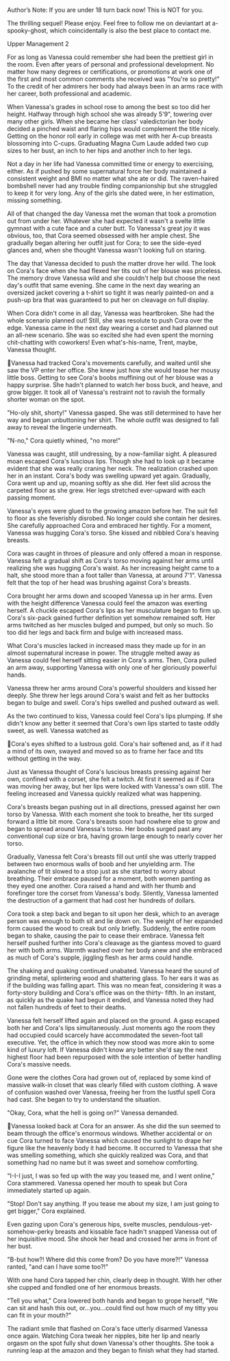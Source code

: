 Author’s Note: If you are under 18 turn back now! This is NOT for you. 
 
The thrilling sequel! Please enjoy. Feel free to follow me on deviantart at a-spooky-ghost, which 
coincidentally is also the best place to contact me. 
 
 
 

Upper Management 2 

 
For as long as Vanessa could remember she had been the prettiest girl in the room. Even after 
years of personal and professional development. No matter how many degrees or certifications, 
or promotions at work one of the first and most common comments she received was "You're so 
pretty!" To the credit of her admirers her body had always been in an arms race with her career, 
both professional and academic. 
 
When Vanessa's grades in school rose to among the best so too did her height. Halfway through 
high school she was already 5'9", towering over many other girls. When she became her class' 
valedictorian her body decided a pinched waist and flaring hips would complement the title 
nicely. Getting on the honor roll early in college was met with her A-cup breasts blossoming into 
C-cups. Graduating Magna Cum Laude added two cup sizes to her bust, an inch to her hips and 
another inch to her legs.  
 
Not a day in her life had Vanessa committed time or energy to exercising, either. As if pushed by 
some supernatural force her body maintained a consistent weight and BMI no matter what she 
ate or did. The raven-haired bombshell never had any trouble finding companionship but she 
struggled to keep it for very long. Any of the girls she dated were, in her estimation, missing 
something. 
 
All of that changed the day Vanessa met the woman that took a promotion out from under her. 
Whatever she had expected it wasn't a svelte little gymnast with a cute face and a cuter butt. To 
Vanessa's great joy it was obvious, too, that Cora seemed obsessed with her ample chest. She 
gradually began altering her outfit just for Cora; to see the side-eyed glances and, when she 
thought Vanessa wasn't looking full on staring. 
 
The day that Vanessa decided to push the matter drove her wild. The look on Cora's face when 
she had flexed her tits out of her blouse was priceless. The memory drove Vanessa wild and she 
couldn't help but choose the next day's outfit that same evening. She came in the next day 
wearing an oversized jacket covering a t-shirt so tight it was nearly painted-on and a push-up bra 
that was guaranteed to put her on cleavage on full display. 
 
When Cora didn't come in all day, Vanessa was heartbroken. She had the whole scenario planned 
out! Still, she was resolute to push Cora over the edge. Vanessa came in the next day wearing a 
corset and had planned out an all-new scenario. She was so excited she had even spent the 
morning chit-chatting with coworkers! Even what's-his-name, Trent, maybe, Vanessa thought. 
 

Vanessa had tracked Cora's movements carefully, and waited until she saw the VP enter her 
office. She knew just how she would tease her mousy little boss. Getting to see Cora's boobs 
muffining out of her blouse was a happy surprise. She hadn't planned to watch her boss buck, 
and heave, and grow bigger. It took all of Vanessa's restraint not to ravish the formally shorter 
woman on the spot.  
 
"Ho-oly shit, shorty!" Vanessa gasped. She was still determined to have her way and began 
unbuttoning her shirt. The whole outfit was designed to fall away to reveal the lingerie 
underneath. 
 
"N-no," Cora quietly whined, "no more!" 
  
Vanessa was caught, still undressing, by a now-familiar sight. A pleasured moan escaped Cora's 
luscious lips. Though she had to look up it became evident that she was really craning her neck. 
The realization crashed upon her in an instant. Cora's body was swelling upward yet again. 
Gradually, Cora went up and up, moaning softly as she did. Her feet slid across the carpeted 
floor as she grew. Her legs stretched ever-upward with each passing moment.  
 
Vanessa's eyes were glued to the growing amazon before her. The suit fell to floor as she 
feverishly disrobed. No longer could she contain her desires. She carefully approached Cora and 
embraced her tightly. For a moment, Vanessa was hugging Cora's torso. She kissed and nibbled 
Cora's heaving breasts. 
 
Cora was caught in throes of pleasure and only offered a moan in response. Vanessa felt a 
gradual shift as Cora's torso moving against her arms until realizing she was hugging Cora's 
waist. As her increasing height came to a halt, she stood more than a foot taller than Vanessa, at 
around 7'1". Vanessa felt that the top of her head was brushing against Cora's breasts.  
 
Cora brought her arms down and scooped Vanessa up in her arms. Even with the height 
difference Vanessa could feel the amazon was exerting herself. A chuckle escaped Cora's lips as 
her musculature began to firm up. Cora's six-pack gained further definition yet somehow 
remained soft. Her arms twitched as her muscles bulged and pumped, but only so much. So too 
did her legs and back firm and bulge with increased mass.  
 
What Cora's muscles lacked in increased mass they made up for in an almost supernatural 
increase in power. The struggle melted away as Vanessa could feel herself sitting easier in Cora's 
arms. Then, Cora pulled an arm away, supporting Vanessa with only one of her gloriously 
powerful hands.  
 
Vanessa threw her arms around Cora's powerful shoulders and kissed her deeply. She threw her 
legs around Cora's waist and felt as her buttocks began to bulge and swell. Cora's hips swelled 
and pushed outward as well.  
 
As the two continued to kiss, Vanessa could feel Cora's lips plumping. If she didn't know any 
better it seemed that Cora's own lips started to taste oddly sweet, as well. Vanessa watched as 

Cora's eyes shifted to a lustrous gold. Cora's hair softened and, as if it had a mind of its own, 
swayed and moved so as to frame her face and tits without getting in the way.  
 
Just as Vanessa thought of Cora's luscious breasts pressing against her own, confined with a 
corset, she felt a twitch. At first it seemed as if Cora was moving her away, but her lips were 
locked with Vanessa's own still. The feeling increased and Vanessa quickly realized what was 
happening. 
 
Cora's breasts began pushing out in all directions, pressed against her own torso by Vanessa. 
With each moment she took to breathe, her tits surged forward a little bit more. Cora's breasts 
soon had nowhere else to grow and began to spread around Vanessa's torso. Her boobs surged 
past any conventional cup size or bra, having grown large enough to nearly cover her torso. 
 
 
Gradually, Vanessa felt Cora's breasts fill out until she was utterly trapped between two 
enormous walls of boob and her unyielding arm. The avalanche of tit slowed to a stop just as she 
started to worry about breathing. Their embrace paused for a moment, both women panting as 
they eyed one another. Cora raised a hand and with her thumb and forefinger tore the corset from 
Vanessa's body. Silently, Vanessa lamented the destruction of a garment that had cost her 
hundreds of dollars. 
 
Cora took a step back and began to sit upon her desk, which to an average person was enough to 
both sit and lie down on. The weight of her expanded form caused the wood to creak but only 
briefly. Suddenly, the entire room began to shake, causing the pair to cease their embrace. 
Vanessa felt herself pushed further into Cora's cleavage as the giantess moved to guard her with 
both arms. Warmth washed over her body anew and she embraced as much of Cora's supple, 
jiggling flesh as her arms could handle. 
 
The shaking and quaking continued unabated. Vanessa heard the sound of grinding metal, 
splintering wood and shattering glass. To her ears it was as if the building was falling apart. This 
was no mean feat, considering it was a forty-story building and Cora's office was on the thirty-
fifth. In an instant, as quickly as the quake had begun it ended, and Vanessa noted they had not 
fallen hundreds of feet to their deaths. 
 
Vanessa felt herself lifted again and placed on the ground. A gasp escaped both her and Cora's 
lips simultaneously. Just moments ago the room they had occupied could scarcely have 
accommodated the seven-foot tall executive. Yet, the office in which they now stood was more 
akin to some kind of luxury loft. If Vanessa didn't know any better she'd say the next highest 
floor had been repurposed with the sole intention of better handling Cora's massive needs. 
 
Gone were the clothes Cora had grown out of, replaced by some kind of massive walk-in closet 
that was clearly filled with custom clothing. A wave of confusion washed over Vanessa, freeing 
her from the lustful spell Cora had cast. She began to try to understand the situation. 
 
"Okay, Cora, what the hell is going on?" Vanessa demanded. 
 

Vanessa looked back at Cora for an answer. As she did the sun seemed to beam through the 
office's enormous windows. Whether accidental or on cue Cora turned to face Vanessa which 
caused the sunlight to drape her figure like the heavenly body it had become. It occurred to 
Vanessa that she was smelling something, which she quickly realized was Cora, and that 
something had no name but it was sweet and somehow comforting. 
 
"I-I-I just, I was so fed up with the way you teased me, and I went online," Cora stammered. 
Vanessa opened her mouth to speak but Cora immediately started up again. 
 
"Stop! Don't say anything. If you tease me about my size, I am just going to get bigger," Cora 
explained. 
 
Even gazing upon Cora's generous hips, svelte muscles, pendulous-yet-somehow-perky breasts 
and kissable face hadn't snapped Vanessa out of her inquisitive mood. She shook her head and 
crossed her arms in front of her bust. 
 
"B-but how?! Where did this come from? Do you have more?!" Vanessa ranted, "and can I have 
some too?!" 
 
With one hand Cora tapped her chin, clearly deep in thought. With her other she cupped and 
fondled one of her enormous breasts. 
 
"Tell you what," Cora lowered both hands and began to grope herself, "We can sit and hash this 
out, or...you...could find out how much of my titty you can fit in your mouth?" 
 
The radiant smile that flashed on Cora's face utterly disarmed Vanessa once again. Watching 
Cora tweak her nipples, bite her lip and nearly orgasm on the spot fully shut down Vanessa's 
other thoughts. She took a running leap at the amazon and they began to finish what they had 
started. 


